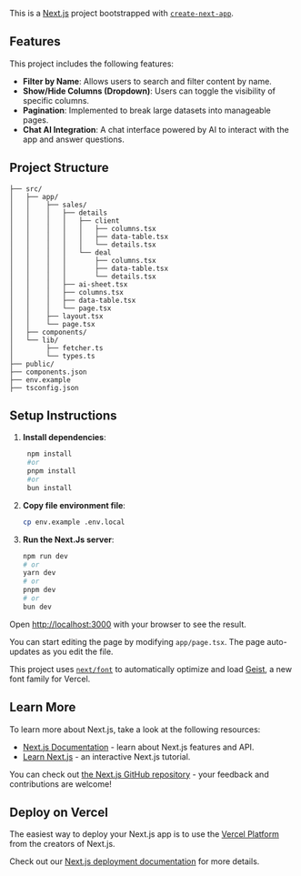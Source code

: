 This is a [Next.js](https://nextjs.org) project bootstrapped with [`create-next-app`](https://nextjs.org/docs/app/api-reference/cli/create-next-app).

## Features

This project includes the following features:

- **Filter by Name**: Allows users to search and filter content by name.
- **Show/Hide Columns (Dropdown)**: Users can toggle the visibility of specific columns.
- **Pagination**: Implemented to break large datasets into manageable pages.
- **Chat AI Integration**: A chat interface powered by AI to interact with the app and answer questions.

## Project Structure

```
├── src/              
│   ├── app/
│   │    ├── sales/
│   │    │   ├── details
│   │    │   │   ├── client
│   │    │   │   │   ├── columns.tsx
│   │    │   │   │   ├── data-table.tsx
│   │    │   │   │   └── details.tsx
│   │    │   │   └── deal
│   │    │   │       ├── columns.tsx
│   │    │   │       ├── data-table.tsx
│   │    │   │       └── details.tsx
│   │    │   ├── ai-sheet.tsx
│   │    │   ├── columns.tsx
│   │    │   ├── data-table.tsx
│   │    │   └── page.tsx
│   │    ├── layout.tsx
│   │    └── page.tsx
│   ├── components/
│   └── lib/
│        ├── fetcher.ts
│        └── types.ts
├── public/        
├── components.json            
├── env.example         
├── tsconfig.json              
```

## Setup Instructions

1. **Install dependencies**:
   ```bash
    npm install
    #or
    pnpm install
    #or
    bun install
   ```

2. **Copy file environment file**:
    ```bash
    cp env.example .env.local
    ```

4. **Run the Next.Js server**:
    ```bash
    npm run dev
    # or
    yarn dev
    # or
    pnpm dev
    # or
    bun dev
    ```

Open [http://localhost:3000](http://localhost:3000) with your browser to see the result.

You can start editing the page by modifying `app/page.tsx`. The page auto-updates as you edit the file.

This project uses [`next/font`](https://nextjs.org/docs/app/building-your-application/optimizing/fonts) to automatically optimize and load [Geist](https://vercel.com/font), a new font family for Vercel.

## Learn More

To learn more about Next.js, take a look at the following resources:

- [Next.js Documentation](https://nextjs.org/docs) - learn about Next.js features and API.
- [Learn Next.js](https://nextjs.org/learn) - an interactive Next.js tutorial.

You can check out [the Next.js GitHub repository](https://github.com/vercel/next.js) - your feedback and contributions are welcome!

## Deploy on Vercel

The easiest way to deploy your Next.js app is to use the [Vercel Platform](https://vercel.com/new?utm_medium=default-template&filter=next.js&utm_source=create-next-app&utm_campaign=create-next-app-readme) from the creators of Next.js.

Check out our [Next.js deployment documentation](https://nextjs.org/docs/app/building-your-application/deploying) for more details.
